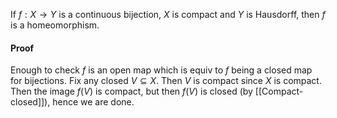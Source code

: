 If $f:X\to Y$ is a continuous bijection, $X$ is compact and $Y$ is Hausdorff, then $f$ is a homeomorphism.
#### Proof
Enough to check $f$ is an open map which is equiv to $f$ being a closed map for bijections.
Fix any closed $V\subseteq X$. Then $V$ is compact since $X$ is compact. Then the image $f(V)$ is compact, but then $f(V)$ is closed (by [[Compact-closed]]), hence we are done.